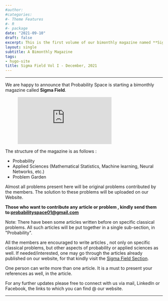 ```yaml
---
#author:
#categories:
#- Theme Features
#- R
#- package
date: "2021-09-10"
draft: false
excerpt: This is the first volume of our bimonthly magazine named **Sigma Field**
layout: single
subtitle: A Bimonthly Magazine
tags:
- hugo-site
title: Sigma Field Vol I - December, 2021
---
```


---

We are happy to announce that Probability Space is starting a bimonthly magazine called  **Sigma Field**.

<figure class="video_container">
  <iframe src="https://drive.google.com/file/d/1fFwalOZaTkUu6im0eZ22AXEYLr9Die51/preview" frameborder="0" allowfullscreen="true"> </iframe>
</figure>

The structure of the magazine is as follows : 
* Probability
* Applied Sciences (Mathematical Statistics, Machine learning, Neural Networks, etc.)
* Problem Garden 

Almost all problems present here will be original problems contributed by the members. The solution to these problems will be uploaded on our Website.

**Those who want to contribute any article or problem , kindly send them to:[probabilityspace01@gmail.com](mailto:probabilityspace01@gmail.com)**

Note: There have been some articles written before on specific classical problems. All such articles will be put together in a single sub-section, in "Probability".

All the members are encouraged to write articles , not only on specific classical problems, but other aspects of probability or applied sciences as well. If needed/interested, one may go through the articles already published on our website, for that kindly visit the [Sigma Field Section](https://probability-space.netlify.app/blog/).

One person can write more than one article. It is a must to present your references as well, in the article.

For any further updates please free to connect with us via mail, LinkedIn or Facebook, the links to which you can find @ our website. 

---


